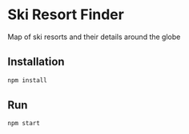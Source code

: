 
# Ski Resort Finder

Map of ski resorts and their details around the globe

## Installation

```bash
npm install
```

## Run

```bash
npm start
```
